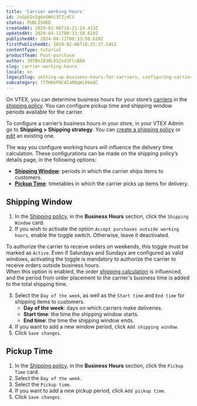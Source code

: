 ```yaml
---
title: 'Carrier working hours'
id: 2oGpbInIgdxSWUi3TZjdCS
status: PUBLISHED
createdAt: 2019-02-06T16:21:24.412Z
updatedAt: 2024-04-11T00:33:50.619Z
publishedAt: 2024-04-11T00:33:50.619Z
firstPublishedAt: 2019-02-06T18:25:37.545Z
contentType: tutorial
productTeam: Post-purchase
author: 30TBnJ838LXSZvdJFlcB8H
slug: carrier-working-hours
locale: en
legacySlug: setting-up-business-hours-for-carriers, configuring-carriers-cut-off-time
subcategory: 7fTH6bP0C4IaM8qWi0kkQC
---
```


On VTEX, you can determine business hours for your store’s [carriers](https://help.vtex.com/en/tutorial/transportadoras-na-vtex--7u9duMD5UQa2QQwukAWMcE) in the [shipping policy](https://help.vtex.com/en/tutorial/politica-de-envio--tutorials_140). You can configure pickup time and shipping window periods available for the carrier.

To configure a carrier’s business hours in your store, in your VTEX Admin go to **Shipping > Shipping strategy**. You can [create a shipping policy](https://help.vtex.com/en/tutorial/criar-uma-politica-de-envio--66rJO4LKBdyMJOH6Z3dsaT) or [edit](https://help.vtex.com/en/tutorial/gerenciar-politicas-de-envio--30nynylgbWieimhaMtGTIE) an existing one.

The way you configure working hours will influence the delivery time calculation. These configurations can be made on the shipping policy’s details page, in the following options:

* **[Shipping Window](#shipping-window)**: periods in which the carrier ships items to customers.
* **[Pickup Time](#pickup-time)**: timetables in which the carrier picks up items for delivery.

## Shipping Window

1. In the [Shipping policy](https://help.vtex.com/en/tutorial/politica-de-envio--tutorials_140), in the **Business Hours** section, click the `Shipping Window` card.
2. If you wish to activate the option `Accept purchases outside working hours`, enable the toggle switch. Otherwise, leave it deactivated.

  <div class="alert alert-danger">
To authorize the carrier to receive orders on weekends, this toggle must be marked as <code>Active</code>. Even if Saturdays and Sundays are configured as valid windows, activating the toggle is mandatory to authorize the carrier to receive orders outside business hours.
</div>

  <div class = "alert alert-info">
When this option is enabled, the order <a href="https://help.vtex.com/en/tutorial/how-shipping-calculation-works--tutorials_116">shipping calculation</a> is influenced, and the period from order placement to the carrier's business time is added to the total shipping time.
</div>

3. Select the `Day of the week`, as well as the `Start time` and `End time` for shipping items to customers.
    * **Day of the week**: days on which carriers make deliveries.
    * **Start time**: the time the shipping window starts.
    * **End time**: the time the shipping window ends.
4. If you want to add a new window period, click `Add shipping window`.
5. Click `Save changes`.

## Pickup Time

1. In the [Shipping policy](https://help.vtex.com/en/tutorial/politica-de-envio--tutorials_140), in the **Business Hours** section, click the `Pickup Time` card.
2. Select the `Day of the week`.
3. Select the `Pickup time`. 
4. If you want to add a new pickup period, click `Add pickup time`.
5. Click `Save changes`.
